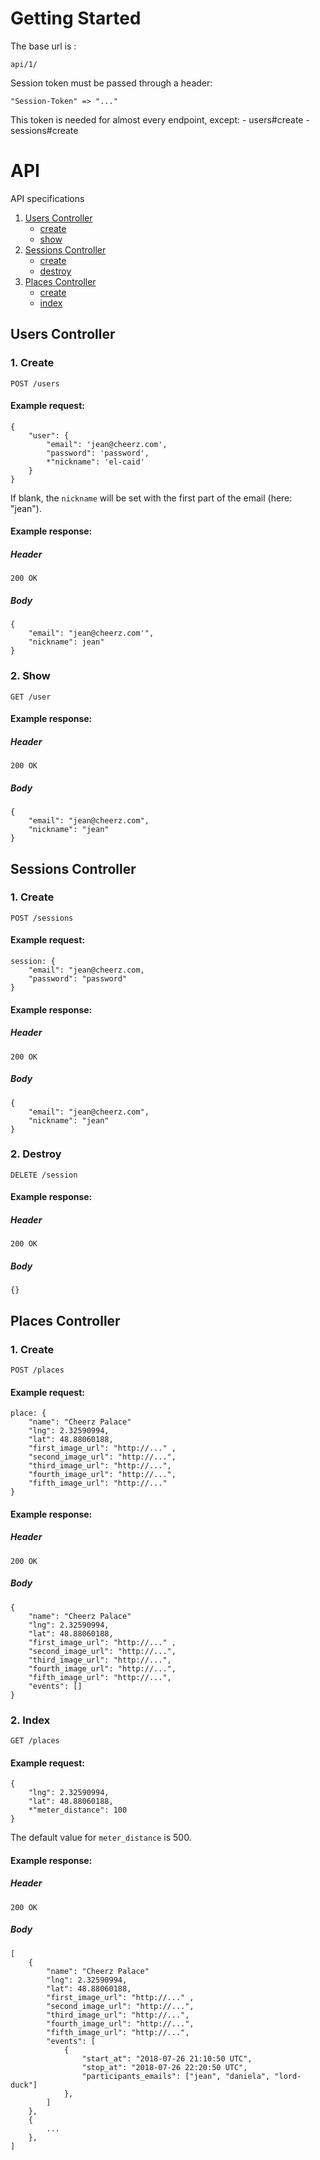 # Getting Started

The base url is :

    api/1/

Session token must be passed through a header:

    "Session-Token" => "..."

This token is needed for almost every endpoint, except:
    - users#create
    - sessions#create

# API

API specifications

1. [Users Controller](#users-controller)
    - [create](#1-create)
    - [show](#2-show)
2. [Sessions Controller](#sessions-controller)
    - [create](#1-show)
    - [destroy](#2-destroy)
3. [Places Controller](#places-controller)
    - [create](#1-show)
    - [index](#2-index)


## Users Controller

### 1. Create

    POST /users

#### Example request:
    {
        "user": {
            "email": 'jean@cheerz.com',
            "password": 'password',
            *"nickname": 'el-caid'
        }
    }

If blank, the `nickname` will be set with the first part of the email (here: "jean").

#### Example response:

##### Header
    200 OK

##### Body
    {
        "email": "jean@cheerz.com'",
        "nickname": jean"
    }  

### 2. Show

    GET /user

#### Example response:

##### Header
    200 OK

##### Body
    {
        "email": "jean@cheerz.com",
        "nickname": "jean"
    }



## Sessions Controller

### 1. Create

    POST /sessions

#### Example request:
    session: {
        "email": "jean@cheerz.com,
        "password": "password"
    }

#### Example response:

##### Header
    200 OK

##### Body
    {
        "email": "jean@cheerz.com",
        "nickname": "jean"
    }

### 2. Destroy

    DELETE /session

#### Example response:

##### Header
    200 OK

##### Body
    {}



## Places Controller

### 1. Create

    POST /places

#### Example request:
    place: {
        "name": "Cheerz Palace"
        "lng": 2.32590994,
        "lat": 48.88060188,
        "first_image_url": "http://..." ,
        "second_image_url": "http://...",
        "third_image_url": "http://...",
        "fourth_image_url": "http://...",
        "fifth_image_url": "http://..."
    }

#### Example response:

##### Header
    200 OK

##### Body
    {
        "name": "Cheerz Palace"
        "lng": 2.32590994,
        "lat": 48.88060188,
        "first_image_url": "http://..." ,
        "second_image_url": "http://...",
        "third_image_url": "http://...",
        "fourth_image_url": "http://...",
        "fifth_image_url": "http://...",
        "events": []
    }

### 2. Index

    GET /places

#### Example request:
    {
        "lng": 2.32590994,
        "lat": 48.88060188,
        *"meter_distance": 100
    }

The default value for `meter_distance` is 500.

#### Example response:

##### Header
    200 OK

##### Body
    [
        {
            "name": "Cheerz Palace"
            "lng": 2.32590994,
            "lat": 48.88060188,
            "first_image_url": "http://..." ,
            "second_image_url": "http://...",
            "third_image_url": "http://...",
            "fourth_image_url": "http://...",
            "fifth_image_url": "http://...",
            "events": [
                {
                    "start_at": "2018-07-26 21:10:50 UTC", 
                    "stop_at": "2018-07-26 22:20:50 UTC", 
                    "participants_emails": ["jean", "daniela", "lord-duck"]
                },
            ]
        },
        {
            ...
        },
    ]
